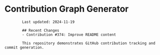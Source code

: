 # Contribution Graph Generator
            
            Last updated: 2024-11-19
            
            ## Recent Changes
            - Contribution #374: Improve README content
            
            This repository demonstrates GitHub contribution tracking and commit generation.
        